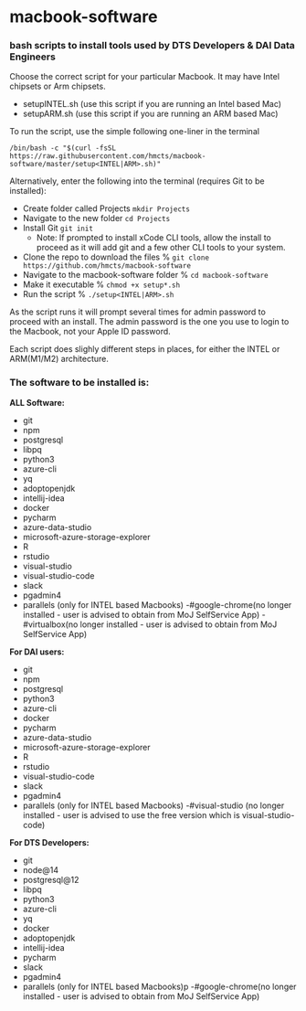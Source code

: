 # macbook-software
 
### bash scripts to install tools used by DTS Developers & DAI Data Engineers

Choose the correct script for your particular Macbook. It may have Intel chipsets or Arm chipsets.

- setupINTEL.sh (use this script if you are running an Intel based Mac)
- setupARM.sh   (use this script if you are running an  ARM  based Mac)

To run the script, use the simple following one-liner in the terminal

`/bin/bash -c "$(curl -fsSL https://raw.githubusercontent.com/hmcts/macbook-software/master/setup<INTEL|ARM>.sh)"`
 
Alternatively, enter the following into the terminal (requires Git to be installed):
 
- Create folder called Projects `mkdir Projects`
- Navigate to the new folder `cd Projects`
- Install Git `git init`
  - Note: If prompted to install xCode CLI tools, allow the install to proceed as it will add git and a few other CLI tools to your system.
- Clone the repo to download the files % `git clone https://github.com/hmcts/macbook-software`
- Navigate to the macbook-software folder % `cd macbook-software`
- Make it executable % `chmod +x setup*.sh`
- Run the script % `./setup<INTEL|ARM>.sh`
 
As the script runs it will prompt several times for admin password to proceed with an install. The admin password is the one you use to login to the Macbook, not your Apple ID password.

Each script does slighly different steps in places, for either the INTEL or ARM(M1/M2) architecture.
 
### The software to be installed is:

**ALL Software:**

- git
- npm
- postgresql
- libpq
- python3
- azure-cli
- yq
- adoptopenjdk
- intellij-idea
- docker
- pycharm
- azure-data-studio
- microsoft-azure-storage-explorer
- R
- rstudio
- visual-studio
- visual-studio-code
- slack
- pgadmin4
- parallels (only for INTEL based Macbooks)
-#google-chrome(no longer installed - user is advised to obtain from MoJ SelfService App)
-#virtualbox(no longer installed - user is advised to obtain from MoJ SelfService App)

**For DAI users:**

- git
- npm
- postgresql
- python3
- azure-cli
- docker
- pycharm
- azure-data-studio
- microsoft-azure-storage-explorer
- R
- rstudio
- visual-studio-code
- slack
- pgadmin4
- parallels (only for INTEL based Macbooks)
-#visual-studio (no longer installed - user is advised to use the free version which is visual-studio-code)

**For DTS Developers:**

- git
- node@14
- postgresql@12
- libpq
- python3
- azure-cli
- yq
- docker
- adoptopenjdk
- intellij-idea
- pycharm
- slack
- pgadmin4
- parallels (only for INTEL based Macbooks)p
-#google-chrome(no longer installed - user is advised to obtain from MoJ SelfService App)
